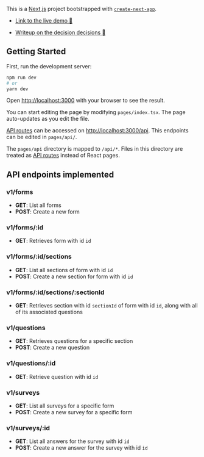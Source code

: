 This is a [Next.js](https://nextjs.org/) project bootstrapped with [`create-next-app`](https://github.com/vercel/next.js/tree/canary/packages/create-next-app).

- [Link to the live demo 🚀](https://ashby-challenge.vercel.app/)

- [Writeup on the decision decisions 📖](https://github.com/pouannes/ashby_challenge/blob/main/DESIGN.md)

## Getting Started

First, run the development server:

```bash
npm run dev
# or
yarn dev
```

Open [http://localhost:3000](http://localhost:3000) with your browser to see the result.

You can start editing the page by modifying `pages/index.tsx`. The page auto-updates as you edit the file.

[API routes](https://nextjs.org/docs/api-routes/introduction) can be accessed on [http://localhost:3000/api](http://localhost:3000/api/hello). This endpoints can be edited in `pages/api/`.

The `pages/api` directory is mapped to `/api/*`. Files in this directory are treated as [API routes](https://nextjs.org/docs/api-routes/introduction) instead of React pages.

## API endpoints implemented

### v1/forms

- **GET**: List all forms
- **POST**: Create a new form

### v1/forms/:id

- **GET**: Retrieves form with id `id`

### v1/forms/:id/sections

- **GET**: List all sections of form with id `id`
- **POST**: Create a new section for form with id `id`

### v1/forms/:id/sections/:sectionId

- **GET**: Retrieves section with id `sectionId` of form with id `id`, along with all of its associated questions

### v1/questions

- **GET**: Retrieves questions for a specific section
- **POST**: Create a new question

### v1/questions/:id

- **GET**: Retrieve question with id `id`

### v1/surveys

- **GET**: List all surveys for a specific form
- **POST**: Create a new survey for a specific form

### v1/surveys/:id

- **GET**: List all answers for the survey with id `id`
- **POST**: Create a new answer for the survey with id `id`
